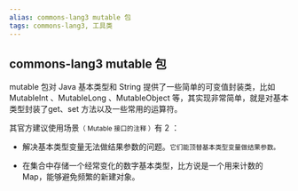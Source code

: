 ```yaml
---
alias: commons-lang3 mutable 包
tags: commons-lang3, 工具类 
---
```


## commons-lang3 mutable 包

mutable 包对 Java 基本类型和 String 提供了一些简单的可变值封装类，比如 MutableInt 、MutableLong 、MutableObject 等，其实现非常简单，就是对基本类型封装了get、set 方法以及一些常用的运算符。


其官方建议使用场景<small>（ Mutable 接口的注释 ）</small>有 2 ：

- 解决基本类型变量无法做结果参数的问题。<small>它们能顶替基本类型变量做结果参数。</small>

- 在集合中存储一个经常变化的数字基本类型，比方说是一个用来计数的 Map，能够避免频繁的新建对象。

